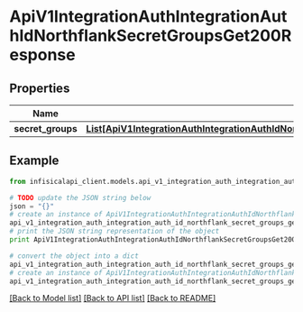 # ApiV1IntegrationAuthIntegrationAuthIdNorthflankSecretGroupsGet200Response


## Properties
Name | Type | Description | Notes
------------ | ------------- | ------------- | -------------
**secret_groups** | [**List[ApiV1IntegrationAuthIntegrationAuthIdNorthflankSecretGroupsGet200ResponseSecretGroupsInner]**](ApiV1IntegrationAuthIntegrationAuthIdNorthflankSecretGroupsGet200ResponseSecretGroupsInner.md) |  | 

## Example

```python
from infisicalapi_client.models.api_v1_integration_auth_integration_auth_id_northflank_secret_groups_get200_response import ApiV1IntegrationAuthIntegrationAuthIdNorthflankSecretGroupsGet200Response

# TODO update the JSON string below
json = "{}"
# create an instance of ApiV1IntegrationAuthIntegrationAuthIdNorthflankSecretGroupsGet200Response from a JSON string
api_v1_integration_auth_integration_auth_id_northflank_secret_groups_get200_response_instance = ApiV1IntegrationAuthIntegrationAuthIdNorthflankSecretGroupsGet200Response.from_json(json)
# print the JSON string representation of the object
print ApiV1IntegrationAuthIntegrationAuthIdNorthflankSecretGroupsGet200Response.to_json()

# convert the object into a dict
api_v1_integration_auth_integration_auth_id_northflank_secret_groups_get200_response_dict = api_v1_integration_auth_integration_auth_id_northflank_secret_groups_get200_response_instance.to_dict()
# create an instance of ApiV1IntegrationAuthIntegrationAuthIdNorthflankSecretGroupsGet200Response from a dict
api_v1_integration_auth_integration_auth_id_northflank_secret_groups_get200_response_from_dict = ApiV1IntegrationAuthIntegrationAuthIdNorthflankSecretGroupsGet200Response.from_dict(api_v1_integration_auth_integration_auth_id_northflank_secret_groups_get200_response_dict)
```
[[Back to Model list]](../README.md#documentation-for-models) [[Back to API list]](../README.md#documentation-for-api-endpoints) [[Back to README]](../README.md)


